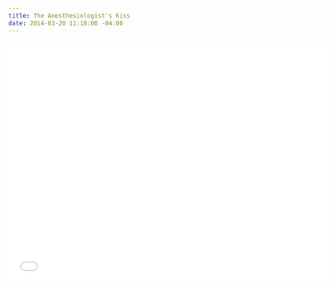 ```yaml
---
title: The Anesthesiologist's Kiss
date: 2014-03-20 11:18:00 -04:00
---
```


<iframe width="640" height="480" src="//www.youtube.com/embed/EwaHTcnr5YE?rel=0" frameborder="0" allowfullscreen></iframe>
